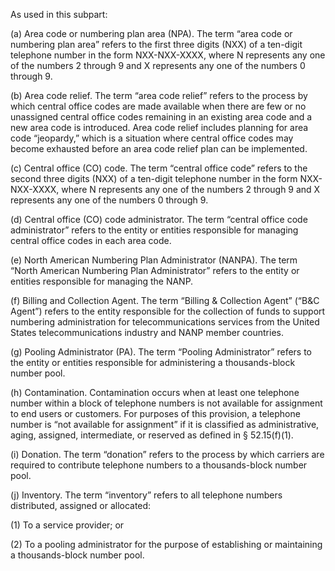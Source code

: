 As used in this subpart:

(a) Area code or numbering plan area (NPA). The term “area code or numbering plan area” refers to the first three digits (NXX) of a ten-digit telephone number in the form NXX-NXX-XXXX, where N represents any one of the numbers 2 through 9 and X represents any one of the numbers 0 through 9.
              

(b) Area code relief. The term “area code relief” refers to the process by which central office codes are made available when there are few or no unassigned central office codes remaining in an existing area code and a new area code is introduced. Area code relief includes planning for area code “jeopardy,” which is a situation where central office codes may become exhausted before an area code relief plan can be implemented.

(c) Central office (CO) code. The term “central office code” refers to the second three digits (NXX) of a ten-digit telephone number in the form NXX-NXX-XXXX, where N represents any one of the numbers 2 through 9 and X represents any one of the numbers 0 through 9.

(d) Central office (CO) code administrator. The term “central office code administrator” refers to the entity or entities responsible for managing central office codes in each area code.

(e) North American Numbering Plan Administrator (NANPA). The term “North American Numbering Plan Administrator” refers to the entity or entities responsible for managing the NANP.

(f) Billing and Collection Agent. The term “Billing & Collection Agent” (“B&C Agent”) refers to the entity responsible for the collection of funds to support numbering administration for telecommunications services from the United States telecommunications industry and NANP member countries.

(g) Pooling Administrator (PA). The term “Pooling Administrator” refers to the entity or entities responsible for administering a thousands-block number pool.

(h) Contamination. Contamination occurs when at least one telephone number within a block of telephone numbers is not available for assignment to end users or customers. For purposes of this provision, a telephone number is “not available for assignment” if it is classified as administrative, aging, assigned, intermediate, or reserved as defined in § 52.15(f)(1).

(i) Donation. The term “donation” refers to the process by which carriers are required to contribute telephone numbers to a thousands-block number pool.

(j) Inventory. The term “inventory” refers to all telephone numbers distributed, assigned or allocated:

(1) To a service provider; or

(2) To a pooling administrator for the purpose of establishing or maintaining a thousands-block number pool.

